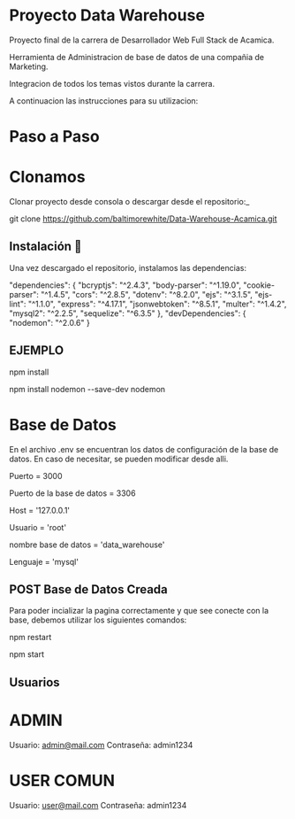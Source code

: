 # Proyecto Data Warehouse

Proyecto final de la carrera de Desarrollador Web Full Stack de Acamica.

Herramienta de Administracion de base de datos de una compañia de Marketing.

Integracion de todos los temas vistos durante la carrera.

A continuacion las instrucciones para su utilizacion:

# Paso a Paso
# Clonamos

Clonar proyecto desde consola o descargar desde el repositorio:_

git clone https://github.com/baltimorewhite/Data-Warehouse-Acamica.git

## Instalación 🔧

Una vez descargado el repositorio, instalamos las dependencias:

"dependencies": {
    "bcryptjs": "^2.4.3",
    "body-parser": "^1.19.0",
    "cookie-parser": "^1.4.5",
    "cors": "^2.8.5",
    "dotenv": "^8.2.0",
    "ejs": "^3.1.5",
    "ejs-lint": "^1.1.0",
    "express": "^4.17.1",
    "jsonwebtoken": "^8.5.1",
    "multer": "^1.4.2",
    "mysql2": "^2.2.5",
    "sequelize": "^6.3.5"
  },
  "devDependencies": {
    "nodemon": "^2.0.6"
  }
## EJEMPLO

npm install

npm install nodemon --save-dev nodemon

# Base de Datos

En el archivo .env se encuentran los datos de configuración de la base de datos. En caso de necesitar, se pueden modificar desde alli.

Puerto = 3000

Puerto de la base de datos = 3306

Host = '127.0.0.1'

Usuario = 'root'

nombre base de datos = 'data_warehouse'

Lenguaje = 'mysql'

## POST Base de Datos Creada

Para poder incializar la pagina correctamente y que see conecte con la base, debemos utilizar los siguientes comandos:

npm restart

npm start

## Usuarios

# ADMIN

Usuario: admin@mail.com
Contraseña: admin1234

# USER COMUN

Usuario: user@mail.com
Contraseña: admin1234

